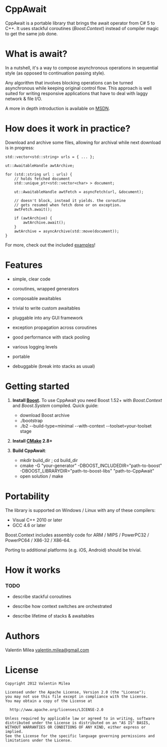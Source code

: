 CppAwait
========

CppAwait is a portable library that brings the await operator from C# 5 to C++. It uses stackful coroutines (_Boost.Context_) instead of compiler magic to get the same job done.



What is await?
==============

In a nutshell, it's a way to compose asynchronous operations in sequential style (as opposed to continuation passing style).

Any algorithm that involves blocking operations can be turned asynchronous while keeping original control flow. This approach is well suited for writing responsive applications that have to deal with laggy network & file I/O.

A more in depth introduction is available on [MSDN](http://msdn.microsoft.com/en-us/library/hh191443.aspx).



How does it work in practice?
=============================

Download and archive some files, allowing for archival while next download is in progress:


    std::vector<std::string> urls = { ... };

    ut::AwaitableHandle awtArchive;

    for (std::string url : urls) {
        // holds fetched document
        std::unique_ptr<std::vector<char> > document;

        ut::AwaitableHandle awtFetch = asyncFetch(url, &document);

        // doesn't block, instead it yields. the coroutine
        // gets resumed when fetch done or on exception.
        awtFetch.await(); 

        if (awtArchive) {
            awtArchive.await();
        }
        awtArchive = asyncArchive(std::move(document));
    }


For more, check out the included [examples](/vmilea/CppAwait/tree/master/Examples)!



Features
========

- simple, clear code

- coroutines, wrapped generators

- composable awaitables

- trivial to write custom awaitables

- pluggable into any GUI framework

- exception propagation across coroutines

- good performance with stack pooling

- various logging levels

- portable

- debuggable (break into stacks as usual)



Getting started
===============

1. __Install [Boost](http://www.boost.org/users/download/).__ To use CppAwait you need Boost 1.52+ with _Boost.Context_ and _Boost.System_ compiled. Quick guide:

   - download Boost archive
   - ./bootstrap
   - ./b2 --build-type=minimal --with-context --toolset=your-toolset stage

2. __Install [CMake](http://www.cmake.org/cmake/resources/software.html) 2.8+__

3. __Build CppAwait__:

   - mkdir build\_dir ; cd build\_dir
   - cmake -G "your-generator" -DBOOST\_INCLUDEDIR="path-to-boost" -DBOOST\_LIBRARYDIR="path-to-boost-libs" "path-to-CppAwait"
   - open solution / make



Portability
===========

The library is supported on Windows / Linux with any of these compilers:

   - Visual C++ 2010 or later
   - GCC 4.6 or later

Boost.Context includes assembly code for ARM / MIPS / PowerPC32 / PowerPC64 / X86-32 / X86-64.

Porting to additional platforms (e.g. iOS, Android) should be trivial.



How it works
============

### TODO

- describe stackful coroutines

- describe how context switches are orchestrated

- describe lifetime of stacks & awaitables



Authors
=======

Valentin Milea <valentin.milea@gmail.com>


License
=======

    Copyright 2012 Valentin Milea

    Licensed under the Apache License, Version 2.0 (the "License");
    you may not use this file except in compliance with the License.
    You may obtain a copy of the License at

      http://www.apache.org/licenses/LICENSE-2.0

    Unless required by applicable law or agreed to in writing, software
    distributed under the License is distributed on an "AS IS" BASIS,
    WITHOUT WARRANTIES OR CONDITIONS OF ANY KIND, either express or implied.
    See the License for the specific language governing permissions and
    limitations under the License.
